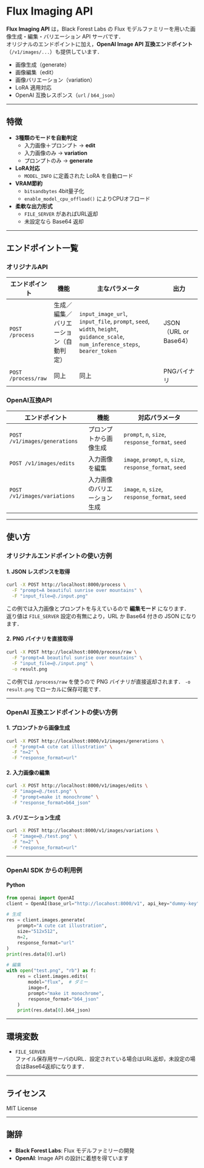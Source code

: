 # Flux Imaging API

**Flux Imaging API** は，Black Forest Labs の Flux モデルファミリーを用いた画像生成・編集・バリエーション API サーバです．  
オリジナルのエンドポイントに加え，**OpenAI Image API 互換エンドポイント**（`/v1/images/...`）も提供しています．  

- 画像生成（generate）  
- 画像編集（edit）  
- 画像バリエーション（variation）  
- LoRA 適用対応  
- OpenAI 互換レスポンス（`url` / `b64_json`）  

---

## 特徴

- **3種類のモードを自動判定**  
  - 入力画像＋プロンプト → **edit**  
  - 入力画像のみ → **variation**  
  - プロンプトのみ → **generate**  
- **LoRA対応**  
  - `MODEL_INFO` に定義された LoRA を自動ロード  
- **VRAM節約**  
  - `bitsandbytes` 4bit量子化  
  - `enable_model_cpu_offload()` によりCPUオフロード  
- **柔軟な出力形式**  
  - `FILE_SERVER` があればURL返却  
  - 未設定なら Base64 返却  

---

## エンドポイント一覧

### オリジナルAPI
| エンドポイント | 機能 | 主なパラメータ | 出力 |
|----------------|------|----------------|------|
| `POST /process` | 生成／編集／バリエーション（自動判定） | `input_image_url`, `input_file`, `prompt`, `seed`, `width`, `height`, `guidance_scale`, `num_inference_steps`, `bearer_token` | JSON（URL or Base64） |
| `POST /process/raw` | 同上 | 同上 | PNGバイナリ |


### OpenAI互換API
| エンドポイント | 機能 | 対応パラメータ |
|----------------|------|----------------|
| `POST /v1/images/generations` | プロンプトから画像生成 | `prompt`, `n`, `size`, `response_format`, `seed` |
| `POST /v1/images/edits` | 入力画像を編集 | `image`, `prompt`, `n`, `size`, `response_format`, `seed` |
| `POST /v1/images/variations` | 入力画像のバリエーション生成 | `image`, `n`, `size`, `response_format`, `seed` |

---

## 使い方

### オリジナルエンドポイントの使い方例

#### 1. JSON レスポンスを取得
```bash
curl -X POST http://localhost:8000/process \
  -F "prompt=A beautiful sunrise over mountains" \
  -F "input_file=@./input.png"
```
この例では入力画像とプロンプトを与えているので **編集モード** になります．  
返り値は `FILE_SERVER` 設定の有無により，URL か Base64 付きの JSON になります．

#### 2. PNG バイナリを直接取得
```bash
curl -X POST http://localhost:8000/process/raw \
  -F "prompt=A beautiful sunrise over mountains" \
  -F "input_file=@./input.png" \
  -o result.png
```
この例では `/process/raw` を使うので PNG バイナリが直接返却されます． `-o result.png` でローカルに保存可能です．

---

### OpenAI 互換エンドポイントの使い方例

#### 1. プロンプトから画像生成
```bash
curl -X POST http://localhost:8000/v1/images/generations \
  -F "prompt=A cute cat illustration" \
  -F "n=2" \
  -F "response_format=url"
```

#### 2. 入力画像の編集
```bash
curl -X POST http://localhost:8000/v1/images/edits \
  -F "image=@./test.png" \
  -F "prompt=make it monochrome" \
  -F "response_format=b64_json"
```

#### 3. バリエーション生成
```bash
curl -X POST http://locahost:8000/v1/images/variations \
  -F "image=@./test.png" \
  -F "n=2" \
  -F "response_format=url"
```

---

### OpenAI SDK からの利用例

#### Python
```python
from openai import OpenAI
client = OpenAI(base_url="http://locahost:8000/v1", api_key="dummy-key")

# 生成
res = client.images.generate(
    prompt="A cute cat illustration",
    size="512x512",
    n=2,
    response_format="url"
)
print(res.data[0].url)

# 編集
with open("test.png", "rb") as f:
    res = client.images.edits(
        model="flux",  # ダミー
        image=f,
        prompt="make it monochrome",
        response_format="b64_json"
    )
    print(res.data[0].b64_json)
```

---

## 環境変数

- `FILE_SERVER`  
  ファイル保存用サーバのURL．設定されている場合はURL返却，未設定の場合はBase64返却になります．  

---

## ライセンス

MIT License  

---

## 謝辞

- **Black Forest Labs**: Flux モデルファミリーの開発  
- **OpenAI**: Image API の設計に着想を得ています  
